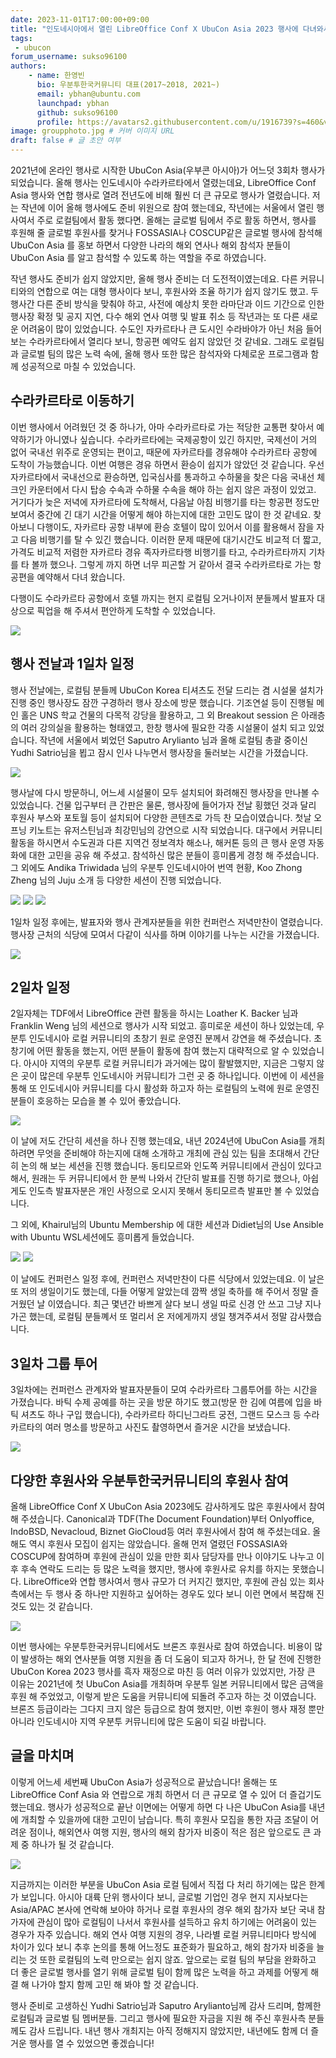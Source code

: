 ```yaml
---
date: 2023-11-01T17:00:00+09:00
title: "인도네시아에서 열린 LibreOffice Conf X UbuCon Asia 2023 행사에 다녀와서"
tags:
 - ubucon
forum_username: sukso96100
authors:
    - name: 한영빈
      bio: 우분투한국커뮤니티 대표(2017~2018, 2021~)
      email: ybhan@ubuntu.com
      launchpad: ybhan
      github: sukso96100
      profile: https://avatars2.githubusercontent.com/u/1916739?s=460&v=4
image: groupphoto.jpg # 커버 이미지 URL
draft: false # 글 초안 여부
---
```


2021년에 온라인 행사로 시작한 UbuCon Asia(우부콘 아시아)가 어느덧 3회차 행사가 되었습니다. 올해 행사는 인도네시아 수라카르타에서 열렸는데요, LibreOffice Conf Asia 행사와 연합 행사로 열려 전년도에 비해 훨씬 더 큰 규모로 행사가 열렸습니다. 저는 작년에 이어 올해 행사에도 준비 위원으로 참여 했는데요, 작년에는 서울에서 열린 행사여서 주로 로컬팀에서 활동 했다면. 올해는 글로벌 팀에서 주로 활동 하면서, 행사를 후원해 줄 글로벌 후원사를 찾거나 FOSSASIA나 COSCUP같은 글로벌 행사에 참석해 UbuCon Asia 를 홍보 하면서 다양한 나라의 해외 연사나 해외 참석자 분들이 UbuCon Asia 를 알고 참석할 수 있도록 하는 역할을 주로 하였습니다.

작년 행사도 준비가 쉽지 않았지만, 올해 행사 준비는 더 도전적이였는데요. 다른 커뮤니티와의 연합으로 여는 대형 행사이다 보니, 후원사와 조율 하기가 쉽지 않기도 했고. 두 행사간 다른 준비 방식을 맞춰야 하고, 사전에 예상치 못한 라마단과 이드 기간으로 인한 행사장 확정 및 공지 지연, 다수 해외 연사 여행 및 발표 취소 등 작년과는 또 다른 새로운 어려움이 많이 있었습니다. 수도인 자카르타나 큰 도시인 수라바야가 아닌 처음 들어보는 수라카르타에서 열리다 보니, 항공편 예약도 쉽지 않았던 것 같네요. 그래도 로컬팀과 글로벌 팀의 많은 노력 속에, 올해 행사 또한 많은 참석자와 다체로운 프로그램과 함께 성공적으로 마칠 수 있었습니다.

## 수라카르타로 이동하기
이번 행사에서 어려웠던 것 중 하나가, 아마 수라카르타로 가는 적당한 교통편 찾아서 예약하기가 아니였나 싶습니다. 수라카르타에는 국제공항이 있긴 하지만, 국제선이 거의 없어 국내선 위주로 운영되는 편이고, 때문에 자카르타를 경유해야 수라카르타 공항에 도착이 가능했습니다. 이번 여행은 경유 하면서 환승이 쉽지가 않았던 것 같습니다. 우선 자카르타에서 국내선으로 환승하면, 입국심사를 통과하고 수하물을 찾은 다음 국내선 체크인 카운터에서 다시 탑승 수속과 수하물 수속을 해야 하는 쉽지 않은 과정이 있었고. 거기다가 늦은 저녁에 자카르타에 도착해서, 다음날 아침 비행기를 타는 항공편 정도만 보여서 중간에 긴 대기 시간을 어떻게 해야 하는지에 대한 고민도 많이 한 것 같네요. 찾아보니 다행이도, 자카르타 공항 내부에 환승 호텔이 많이 있어서 이를 활용해서 잠을 자고 다음 비행기를 탈 수 있긴 했습니다. 이러한 문제 때문에 대기시간도 비교적 더 짧고, 가격도 비교적 저렴한 자카르타 경유 족자카르타행 비행기를 타고, 수라카르타까지 기차를 타 볼까 했으나. 그렇게 까지 하면 너무 피곤할 거 같아서 결국 수라카르타로 가는 항공편을 예약해서 다녀 왔습니다.

다행이도 수라카르타 공항에서 호텔 까지는 현지 로컬팀 오거나이저 분들께서 발표자 대상으로 픽업을 해 주셔서 편안하게 도착할 수 있었습니다.

![](./soc.jpg)

## 행사 전날과 1일차 일정
행사 전날에는, 로컬팀 분들께 UbuCon Korea 티셔츠도 전달 드리는 겸 시설물 설치가 진행 중인 행사장도 잠깐 구경하러 행사 장소에 방문 했습니다. 기조연설 등이 진행될 메인 홀은 UNS 학교 건물의 다목적 강당을 활용하고, 그 외 Breakout session 은 아래층의 여러 강의실을 활용하는 형태였고, 한창 행사에 필요한 각종 시설물이 설치 되고 있었습니다. 작년에 서울에서 뵈었던 Saputro Arylianto 님과 올해 로컬팀 총괄 중이신 Yudhi Satrio님을 뵙고 잠시 인사 나누면서 행사장을 둘러보는 시간을 가졌습니다.

![](./venue_before.jpg)

행사날에 다시 방문하니, 어느세 시설물이 모두 설치되어 화려해진 행사장을 만나볼 수 있었습니다. 건물 입구부터 큰 간판은 물론, 행사장에 들어가자 전날 횡했던 것과 달리 후원사 부스와 포토월 등이 설치되어 다양한 콘텐츠로 가득 찬 모습이였습니다. 첫날 오프닝 키노트는 유저스틴님과 최강민님의 강연으로 시작 되었습니다. 대구에서 커뮤니티 활동을 하시면서 수도권과 다른 지역건 정보격차 해소나, 해커톤 등의 큰 행사 운영 자동화에 대한 고민을 공유 해 주셨고. 참석하신 많은 분들이 흥미롭게 경청 해 주셨습니다. 그 외에도 Andika Triwidada 님의 우분투 인도네시아어 번역 현황, Koo Zhong Zheng 님의 Juju 소개 등 다양한 세션이 진행 되었습니다.

![](./enterance.jpg)
![](./photowall.jpg)
![](./justinyoo_kmchoi.jpg)

1일차 일정 후에는, 발표자와 행사 관계자분들을 위한 컨퍼런스 저녁만찬이 열렸습니다. 행사장 근처의 식당에 모여서 다같이 식사를 하며 이야기를 나누는 시간을 가졌습니다.

![](./d1_dinner.jpg)

## 2일차 일정
2일자체는 TDF에서 LibreOffice 관련 활동을 하시는 Loather K. Backer 님과 Franklin Weng 님의 세션으로 행사가 시작 되었고. 흥미로운 세션이 하나 있었는데, 우분투 인도네시아 로컬 커뮤니티의 초창기 원로 운영진 분께서 강연을 해 주셨습니다. 초창기에 어떤 활동을 했는지, 어떤 분들이 활동에 참여 했는지 대략적으로 알 수 있었습니다. 아시아 지역의 우분투 로컬 커뮤니티가 과거에는 많이 활발했지만, 지금은 그렇지 않은 곳이 많은데 우분투 인도네시아 커뮤니티가 그런 곳 중 하나입니다. 이번에 이 세션을 통해 또 인도네시아 커뮤니티를 다시 활성화 하고자 하는 로컬팀의 노력에 원로 운영진 분들이 호응하는 모습을 볼 수 있어 좋았습니다.

![](./ubuntuid_veteran.jpg)

이 날에 저도 간단히 세션을 하나 진행 했는데요, 내년 2024년에 UbuCon Asia를 개최하려면 무엇을 준비해야 하는지에 대해 소개하고 개최에 관심 있는 팀을 초대해서 간단히 논의 해 보는 세션을 진행 했습니다. 동티모르와 인도쪽 커뮤니티에서 관심이 있다고 해서, 원래는 두 커뮤니티에서 한 분씩 나와서 간단히 발표를 진행 하기로 했으나, 아쉽게도 인도측 발표자분은 개인 사정으로 오시지 못해서 동티모르측 발표만 볼 수 있었습니다.

그 외에, Khairul님의 Ubuntu Membership 에 대한 세션과 Didiet님의 Use Ansible with Ubuntu WSL세션에도 흥미롭게 들었습니다.

![](./fenris.jpg)
![](./didiet.jpg)

이 날에도 컨퍼런스 일정 후에, 컨퍼런스 저녁만찬이 다른 식당에서 있었는데요. 이 날은 또 저의 생일이기도 했는데, 다들 어떻게 알았는데 깜짝 생일 축하를 해 주어서 정말 즐거웠던 날 이였습니다. 최근 몇년간 바쁘게 살다 보니 생일 따로 신경 안 쓰고 그냥 지나가곤 했는데, 로컬팀 분들꼐서 또 멀리서 온 저에게까지 생일 챙겨주셔서 정말 감사했습니다.

## 3일차 그룹 투어
3일차에는 컨퍼런스 관계자와 발표자분들이 모여 수라카르타 그룹투어를 하는 시간을 가졌습니다. 바틱 수제 공예를 하는 곳을 방문 하기도 했고(방문 한 김에 여름에 입을 바틱 셔츠도 하나 구입 했습니다), 수라카르타 하디닌그라트 궁전, 그랜드 모스크 등 수라카르타의 여러 명소를 방문하고 사진도 촬영하면서 즐거운 시간을 보냈습니다.

![](./group_tour.jpg)

## 다양한 후원사와 우분투한국커뮤니티의 후원사 참여
올해 LibreOffice Conf X UbuCon Asia 2023에도 감사하게도 많은 후원사에서 참여 해 주셨습니다. Canonical과 TDF(The Document Foundation)부터 Onlyoffice, IndoBSD, Nevacloud, Biznet GioCloud등 여러 후원사에서 참여 해 주셨는데요. 올해도 역시 후원사 모집이 쉽지는 않았습니다. 올해 먼저 열렸던 FOSSASIA와 COSCUP에 참여하며 후원에 관심이 있을 만한 회사 담당자를 만나 이야기도 나누고 이후 후속 연락도 드리는 등 많은 노력을 했지만, 행사에 후원사로 유치를 하지는 못했습니다. LibreOffice와 연합 행사여서 행사 규모가 더 커지긴 했지만, 후원에 관심 있는 회사 측에서는 두 행사 중 하나만 지원하고 싶어하는 경우도 있다 보니 이런 면에서 복잡해 진 것도 있는 것 같습니다.

![](./sponsors.jpg)

이번 행사에는 우분투한국커뮤니티에서도 브론즈 후원사로 참여 하였습니다. 비용이 많이 발생하는 해외 연사분들 여행 지원을 좀 더 도움이 되고자 하거나, 한 달 전에 진행한 UbuCon Korea 2023 행사를 흑자 재정으로 마친 등 여러 이유가 있었지만, 가장 큰 이유는 2021년에 첫 UbuCon Asia를 개최하며 우분투 일본 커뮤니티에서 많은 금액을 후원 해 주었었고, 이렇게 받은 도움을 커뮤니티에 되돌려 주고자 하는 것 이였습니다. 브론즈 등급이라는 그다지 크지 않은 등급으로 참여 했지만, 이번 후원이 행사 재정 뿐만 아니라 인도네시아 지역 우분투 커뮤니티에 많은 도움이 되길 바랍니다.

## 글을 마치며
이렇게 어느세 세번째 UbuCon Asia가 성공적으로 끝났습니다! 올해는 또 LibreOffice Conf Asia 와 연랍으로 개최 하면서 더 큰 규모로 열 수 있어 더 즐겁기도 했는데요. 행사가 성공적으로 끝난 이면에는 어떻게 하면 다 나은 UbuCon Asia를 내년에 개최할 수 있을까에 대한 고민이 남습니다. 특히 후원사 모집을 통한 자금 조달이 어려운 점이나, 해외연사 여행 지원, 행사의 해외 참가자 비중이 적은 점은 앞으로도 큰 과제 중 하나가 될 것 같습니다.

![](./groupphoto.jpg)

지금까지는 이러한 부분을 UbuCon Asia 로컬 팀에서 직접 다 처리 하기에는 많은 한계가 보입니다. 아시아 대륙 단위 행사이다 보니, 글로벌 기업인 경우 현지 지사보다는 Asia/APAC 본사에 연락해 보아야 하거나 로컬 후원사의 경우 해외 참가자 보단 국내 참가자에 관심이 많아 로컬팀이 나서서 후원사를 설득하고 유치 하기에는 어려움이 있는 경우가 자주 있습니다. 해외 연사 여행 지원의 경우, 나라별 로컬 커뮤니티마다 방식에 차이가 있다 보니 추후 논의를 통해 어느정도 표준화가 필요하고, 해외 참가자 비중을 늘리는 것 또한 로컬팀의 노력 만으로는 쉽지 않죠. 앞으로는 로컬 팀의 부담을 완화하고 더 좋은 글로벌 행사를 열기 위해 글로벌 팀이 함께 많은 노력을 하고 과제를 어떻게 해결 해 나가야 할지 함께 고민 해 봐야 할 것 같습니다.

행사 준비로 고생하신 Yudhi Satrio님과 Saputro Arylianto님께 감사 드리며, 함께한 로컬팀과 글로벌 팀 멤버분들. 그리고 행사에 필요한 자금을 지원 해 주신 후원사측 분들께도 감사 드립니다. 내년 행사 개최지는 아직 정해지지 않았지만, 내년에도 함께 더 즐거운 행사를 열 수 있었으면 좋겠습니다!